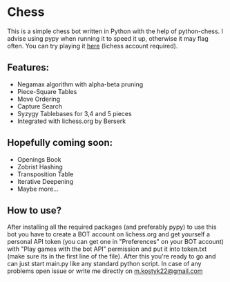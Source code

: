 # Chess
 This is a simple chess bot written in Python with the help of python-chess. 
 I advise using pypy when running it to speed it up, otherwise it may flag often.
 You can try playing it [here](https://lichess.org/@/robocik) (lichess account required).

## Features:
 - Negamax algorithm with alpha-beta pruning
 - Piece-Square Tables
 - Move Ordering
 - Capture Search
 - Syzygy Tablebases for 3,4 and 5 pieces
 - Integrated with lichess.org by Berserk

## Hopefully coming soon:
 - Openings Book
 - Zobrist Hashing
 - Transposition Table
 - Iterative Deepening
 - Maybe more...

## How to use?
After installing all the required packages (and preferably pypy) to use this bot you have
to create a BOT account on lichess.org and get yourself a personal API token
(you can get one in "Preferences" on your BOT account) with "Play games with the bot API" permission
and put it into token.txt (make sure its in the first line of the file). After this you're ready to go
and can just start main.py like any standard python script.
In case of any problems open issue or write me directly on m.kostyk22@gmail.com

